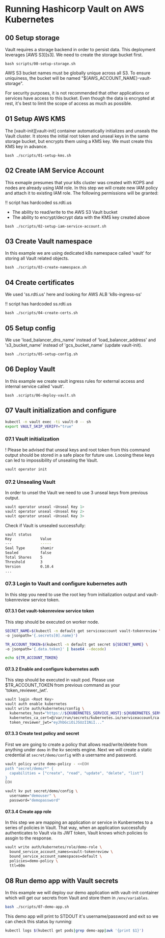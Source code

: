 # Running Hashicorp Vault on AWS Kubernetes
## 00 Setup storage
Vault requires a storage backend in order to persist data. This deployment 
leverages [AWS S3][s3]. We need to create the storage bucket first.

```text
bash scripts/00-setup-storage.sh
```

AWS S3 bucket names must be globally unique across all S3. To ensure 
uniquiness, the bucket will be named "${AWS_ACCOUNT_NAME}-vault-storage".

For security purposes, it is not recommended that other applications or services
have access to this bucket. Even though the data is encrypted at rest, it's best
to limit the scope of access as much as possible.

## 01 Setup AWS KMS
The [vault-init][vault-init] container automatically initializes and unseals the
Vault cluster. It stores the initial root token and unseal keys in the same
storage bucket, but encrypts them using a KMS key. We must create this KMS key
in advance.

```text
bash ./scripts/01-setup-kms.sh
```

## 02 Create IAM Service Account
This exmaple presumes that your k8s cluster was created with KOPS and nodes are
already using IAM role. In this step we will create new IAM policy and attach it
to existing IAM role. The following permissions will be granted:

!! script has hardcoded ss.rdti.us

- The ability to read/write to the AWS S3 Vault bucket
- The ability to encrypt/decrypt data with the KMS key created above

```text
bash ./scripts/02-setup-iam-service-account.sh
```

## 03 Create Vault namespace
In this example we are using dedicated k8s namespace called 'vault' for storing
all Vault related objects.

```text
bash ./scripts/03-create-namespace.sh
```

## 04 Create certificates
We used 'ss.rdti.us' here and looking for AWS ALB 'k8s-ingress-ss'

!! script has hardcoded ss.rdti.us

```text
bash ./scripts/04-create-certs.sh
```

## 05 Setup config
We use 'load_balancer_dns_name' instead of 'load_balancer_address' and
's3_bucket_name' instead of 'gcs_bucket_name' (update vault-init).

```text
bash ./scripts/05-setup-config.sh
```

## 06 Deploy Vault
In this example we create vault ingress rules for external access and internal
service called 'vault'.

```text
bash .scripts/06-deploy-vault.sh
```

## 07 Vault initialization and configure

```bash
kubectl -n vault exec -ti vault-0 -- sh
export VAULT_SKIP_VERIFY="true"
```

### 07.1 Vault initialization
! Please be advised that unseal keys and root token from this command output
should be stored in a safe place for future use. Loosing these keys can led to
impossibility of unsealing the Vault.

```bash
vault operator init
```

### 07.2 Unsealing Vault
In order to unsel the Vault we need to use 3 unseal keys from previous output.

```bash
vault operator unseal <Unseal Key 1>
vault operator unseal <Unseal Key 2>
vault operator unseal <Unseal Key 3>
```

Check if Vault is unsealed successfully:

```bash
vault status
Key             Value
---             -----
Seal Type       shamir
Sealed          false
Total Shares    5
Threshold       3
Version         0.10.4
...
```

### 07.3 Login to Vault and configure kubernetes auth
In this step you need to use the root key from initialization output and
vault-tokenreview service token.

#### 07.3.1 Get vault-tokenreview service token
This step should be executed on worker node.

```bash
SECRET_NAME=$(kubectl -n default get serviceaccount vault-tokenreview \
-o jsonpath='{.secrets[0].name}')

TR_ACCOUNT_TOKEN=$(kubectl -n default get secret ${SECRET_NAME} \
-o jsonpath='{.data.token}' | base64 --decode)

echo ${TR_ACCOUNT_TOKEN}
```

#### 07.3.2 Enable and configure kubernetes auth
This step should be executed in vault pod. Please use $TR_ACCOUNT_TOKEN from
previous command as your 'token_reviewer_jwt'.

```bash
vault login <Root Key>
vault auth enable kubernetes
vault write auth/kubernetes/config \
  kubernetes_host="https://${KUBERNETES_SERVICE_HOST}:${KUBERNETES_SERVICE_PORT_HTTPS}" \
  kubernetes_ca_cert=@/var/run/secrets/kubernetes.io/serviceaccount/ca.crt \
  token_reviewer_jwt="eyJhbGciOiJSUzI1NiI..."
```

#### 07.3.3 Create test policy and secret
First we are going to create a policy that allows read/write/delete from
anything under `demo` in the kv secrets engine. Next we will create a static
credential at `secret/demo/config` with a username and password.

```bash
vault policy write demo-policy - <<EOH
path "secret/demo/*" {
  capabilities = ["create", "read", "update", "delete", "list"]
}
EOH

vault kv put secret/demo/config \
  username="demouser" \
  password="demopassword"
```

#### 07.3.4 Create app role
In this step we are mapping an application or service in Kunbernetes to a series
of policies in Vault. That way, when an application successfully authenticates
to Vault via its JWT token, Vault knows which policies to assgin to the
response.

```bash
vault write auth/kubernetes/role/demo-role \
  bound_service_account_names=vault-tokenreview \
  bound_service_account_namespaces=default \
  policies=demo-policy \
  ttl=60m
```

## 08 Run demo app with Vault secrets
In this example we will deploy our demo application with vault-init container which
will get our secrets from Vault and store them in `/env/variables`.

```bash
bash ./scripts/07-demo-app.sh
```

This demo app will print to STDOUT it's username/password and exit so we can check
this status by running:

```bash
kubectl logs $(kubectl get pods|grep demo-app|awk '{print $1}')
```
